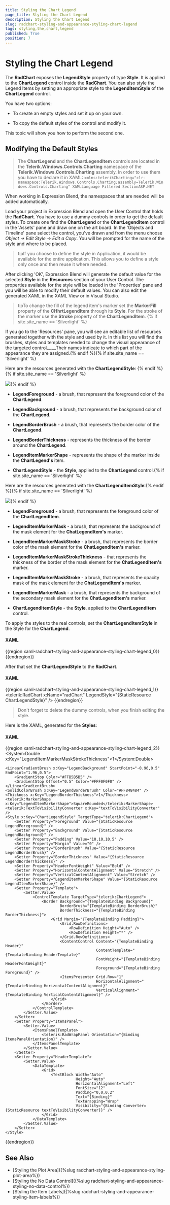 ```yaml
---
title: Styling the Chart Legend
page_title: Styling the Chart Legend
description: Styling the Chart Legend
slug: radchart-styling-and-appearance-styling-chart-legend
tags: styling,the,chart,legend
published: True
position: 7
---
```


# Styling the Chart Legend



The __RadChart__ exposes the __LegendStyle__ property of type __Style__. It is applied to the __ChartLegend__ control inside the __RadChart__. You can also style the Legend Items by setting an appropriate style to the __LegendItemStyle__ of the __ChartLegend__ control.

You have two options:

* To create an empty styles and set it up on your own.

* To copy the default styles of the control and modify it.

This topic will show you how to perform the second one.

## Modifying the Default Styles

>The __ChartLegend__ and the __ChartLegendItem__ controls are located in the __Telerik.Windows.Controls.Charting__ namespace of the __Telerik.Windows.Controls.Charting__ assembly. In order to use them you have to declare it in XAML: `xmlns:telerikCharting="clr-namespace:Telerik.Windows.Controls.Charting;assembly=Telerik.Windows.Controls.Charting" XAMLLanguage Filtered SectionASP.NET`

When working in Expression Blend, the namespaces that are needed will be added automatically.

Load your project in Expression Blend and open the User Control that holds the __RadChart__. You have to use a dummy controls in order to get the default styles. To create one find the __ChartLegend__ or the __ChartLegendItem__ control in the 'Assets' pane and draw one on the art board. In the 'Objects and Timeline' pane select the control, you've drawn and from the menu choose *Object -> Edit Style -> Edit a Copy*. You will be prompted for the name of the style and where to be placed.

>tipIf you choose to define the style in Application, it would be available for the entire application. This allows you to define a style only once and then reuse it where needed.

After clicking 'OK', Expression Blend will generate the default value for the selected __Style__ in the __Resources__ section of your User Control. The properties available for the style will be loaded in the 'Properties' pane and you will be able to modify their default values. You can also edit the generated XAML in the XAML View or in Visual Studio.

>tipTo change the fill of the legend item's marker set the __MarkerFill__ property of the __CHhrtLegendItem__ through its __Style__. For the stroke of the marker use the __Stroke__ property of the __ChartLegendItem__. {% if site.site_name == 'Silverlight' %}

If you go to the 'Resources' pane, you will see an editable list of resources generated together with the style and used by it. In this list you will find the brushes, styles and templates needed to change the visual appearance of the targeted control__.__Their names indicate to which part of the appearance they are assigned.{% endif %}{% if site.site_name == 'Silverlight' %}

Here are the resources generated with the __ChartLegendStyle__: {% endif %}{% if site.site_name == 'Silverlight' %}

![](images/RadChart_Styles_and_Templates_Styling_ChartLegend_01.png){% endif %}


* __LegendForeground__ - a brush, that represent the foreground color of the __ChartLegend__.

* __LegendBackground__ - a brush, that represents the background color of the __ChartLegend__.

* __LegendBorderBrush__ - a brush, that represents the border color of the __ChartLegend__.

* __LegendBorderThickness__ - represents the thickness of the border around the __ChartLegend__.

* __LegendItemMarkerShape__ - represents the shape of the marker inside the __ChartLegend's__ item.

* __ChartLegendStyle__ - the __Style__, applied to the __ChartLegend__ control.{% if site.site_name == 'Silverlight' %}

Here are the resources generated with the __ChartLegendItemStyle__:{% endif %}{% if site.site_name == 'Silverlight' %}

![](images/RadChart_Styles_and_Templates_Styling_ChartLegend_02.png){% endif %}

* __LegendForeground__ - a brush, that represents the foreground color of the __ChartLegendItem__.

* __LegendItemMarkerMask__ - a brush, that represents the background of the mask element for the __ChatLegendItem's__ marker.

* __LegendItemMarkerMaskStroke__ - a brush, that represents the border color of the mask element for the __ChatLegendItem's__ marker.

* __LegendItemMarkerMaskStrokeThickness__ - that represents the thickness of the border of the mask element for the __ChatLegendItem's__ marker.

* __LegendItemMarkerMaskStroke__ - a brush, that represents the opacity mask of the mask element for the __ChatLegendItem's__ marker.

* __LegendItemMarkerMask__ - a brush, that represents the background of the secondary mask element for the __ChatLegendItem's__ marker.

* __ChartLegendItemStyle__ - the __Style__, applied to the __ChartLegendItem__ control.

To apply the styles to the real controls, set the __ChartLegendItemStyle__ in the Style for the __ChartLegend__.

#### __XAML__

{{region xaml-radchart-styling-and-appearance-styling-chart-legend_0}}
	<Style x:Key="ChartLegendStyle" TargetType="telerik:ChartLegend">
	    <!--  ...  -->
	    <Setter Property="LegendItemStyle" Value="{StaticResource ChartLegendItemStyle}" />
	    <!--  ...  -->
	</Style>
{{endregion}}



After that set the __ChartLegendStyle__ to the __RadChart__.

#### __XAML__

{{region xaml-radchart-styling-and-appearance-styling-chart-legend_1}}
	<telerik:RadChart x:Name="radChart" LegendStyle="{StaticResource ChartLegendStyle}" />
{{endregion}}



>Don't forget to delete the dummy controls, when you finish editing the style.

Here is the XAML, generated for the __Styles__:

#### __XAML__

{{region xaml-radchart-styling-and-appearance-styling-chart-legend_2}}
	<SolidColorBrush x:Key="LegendForeground" Color="#FF000000" />
	<LinearGradientBrush x:Key="LegendItemMarkerMask" StartPoint="0.5,0" EndPoint="0.5,1">
	    <GradientStop Offset="0.009" Color="#D8FFFFFF" />
	    <GradientStop Offset="1" Color="#66FFFFFF" />
	    <GradientStop Offset="0.43" Color="Transparent" />
	    <GradientStop Offset="0.42" Color="#7FFFFFFF" />
	</LinearGradientBrush>
	<SolidColorBrush x:Key="LegendItemMarkerMaskOpacityMask" Color="#FF000000" />
	<SolidColorBrush x:Key="LegendItemMarkerMaskStroke" Color="White" />
	<System:Double x:Key="LegendItemMarkerMaskStrokeThickness">1</System:Double>
	<SolidColorBrush x:Key="LegendItemMarkerMask2" Color="Transparent" />
	<Style x:Key="ChartLegendItemStyle" TargetType="telerik:ChartLegendItem">
	    <Setter Property="Foreground" Value="{StaticResource LegendForeground}" />
	    <Setter Property="Padding" Value="5,0,5,0" />
	    <Setter Property="Margin" Value="0,3,0,2" />
	    <Setter Property="Template">
	        <Setter.Value>
	            <ControlTemplate TargetType="telerik:ChartLegendItem">
	                <Grid x:Name="PART_MainContainer"
	                      HorizontalAlignment="Stretch"
	                      VerticalAlignment="Top"
	                      Background="{TemplateBinding Background}">
	                    <Grid.ColumnDefinitions>
	                        <ColumnDefinition Width="Auto" />
	                        <ColumnDefinition />
	                    </Grid.ColumnDefinitions>
	                    <Path x:Name="PART_LegendItemMarker"
	                          Width="16"
	                          Height="16"
	                          Margin="{TemplateBinding Margin}"
	                          Stretch="Fill"
	                          StrokeThickness="{TemplateBinding MarkerStrokeThickness}"
	                          Style="{TemplateBinding ItemStyle}">
	                        <Path.Data>
	                            <PathGeometry x:Name="PART_ItemMarkerGeometry" />
	                        </Path.Data>
	                    </Path>
	                    <Path x:Name="PART_SelectedState"
	                          Width="14"
	                          Height="14"
	                          Margin="{TemplateBinding Margin}"
	                          Fill="{StaticResource LegendItemMarkerMask}"
	                          OpacityMask="{StaticResource LegendItemMarkerMaskOpacityMask}"
	                          Stretch="Fill"
	                          Stroke="{StaticResource LegendItemMarkerMaskStroke}"
	                          StrokeThickness="{StaticResource LegendItemMarkerMaskStrokeThickness}">
	                        <Path.Data>
	                            <PathGeometry x:Name="PART_ItemMarkerMaskGeometry" />
	                        </Path.Data>
	                    </Path>
	                    <Path Width="14"
	                          Height="14"
	                          Margin="{TemplateBinding Margin}"
	                          Fill="{StaticResource LegendItemMarkerMask2}"
	                          Stretch="Fill">
	                        <Path.Data>
	                            <PathGeometry x:Name="PART_ItemMarkerMaskGeometry2" />
	                        </Path.Data>
	                    </Path>
	                    <TextBlock x:Name="PART_TextBlock"
	                               Grid.Column="1"
	                               Margin="{TemplateBinding Margin}"
	                               Foreground="{TemplateBinding Foreground}"
	                               Padding="{TemplateBinding Padding}"
	                               Text="{TemplateBinding Label}" />
	                    <VisualStateManager.VisualStateGroups>
	                        <VisualStateGroup x:Name="HoverStates">
	                            <VisualState x:Name="Normal">
	                                <Storyboard>
	                                    <DoubleAnimation Duration="0.00:00:00.15"
	                                                     Storyboard.TargetName="PART_MainContainer"
	                                                     Storyboard.TargetProperty="Opacity"
	                                                     To="1.0" />
	                                </Storyboard>
	                            </VisualState>
	                            <VisualState x:Name="Hovered">
	                                <Storyboard>
	                                    <DoubleAnimation Duration="0.00:00:00.15"
	                                                     Storyboard.TargetName="PART_MainContainer"
	                                                     Storyboard.TargetProperty="Opacity"
	                                                     To="1.0" />
	                                </Storyboard>
	                            </VisualState>
	                            <VisualState x:Name="Hidden">
	                                <Storyboard>
	                                    <DoubleAnimation Duration="0.00:00:00.15"
	                                                     Storyboard.TargetName="PART_MainContainer"
	                                                     Storyboard.TargetProperty="Opacity"
	                                                     To="0.15" />
	                                </Storyboard>
	                            </VisualState>
	                        </VisualStateGroup>
	                        <VisualStateGroup x:Name="SelectionStates">
	                            <VisualState x:Name="Unselected" />
	                            <VisualState x:Name="Selected">
	                                <Storyboard>
	                                    <ObjectAnimationUsingKeyFrames Duration="0.00:00:00.05"
	                                                                   Storyboard.TargetName="PART_LegendItemMarker"
	                                                                   Storyboard.TargetProperty="Stroke">
	                                        <DiscreteObjectKeyFrame KeyTime="0.00:00:00.0">
	                                            <DiscreteObjectKeyFrame.Value>
	                                                <SolidColorBrush Color="#B2000000" />
	                                            </DiscreteObjectKeyFrame.Value>
	                                        </DiscreteObjectKeyFrame>
	                                    </ObjectAnimationUsingKeyFrames>
	                                    <ObjectAnimationUsingKeyFrames Duration="0.00:00:00.05"
	                                                                   Storyboard.TargetName="PART_LegendItemMarker"
	                                                                   Storyboard.TargetProperty="StrokeThickness">
	                                        <DiscreteObjectKeyFrame KeyTime="0.00:00:00.0">
	                                            <DiscreteObjectKeyFrame.Value>
	                                                <System:Double>2</System:Double>
	                                            </DiscreteObjectKeyFrame.Value>
	                                        </DiscreteObjectKeyFrame>
	                                    </ObjectAnimationUsingKeyFrames>
	                                    <ObjectAnimationUsingKeyFrames Duration="0.00:00:00.05"
	                                                                   Storyboard.TargetName="PART_SelectedState"
	                                                                   Storyboard.TargetProperty="StrokeThickness">
	                                        <DiscreteObjectKeyFrame KeyTime="0.00:00:00.0">
	                                            <DiscreteObjectKeyFrame.Value>
	                                                <System:Double>0</System:Double>
	                                            </DiscreteObjectKeyFrame.Value>
	                                        </DiscreteObjectKeyFrame>
	                                    </ObjectAnimationUsingKeyFrames>
	                                </Storyboard>
	                            </VisualState>
	                        </VisualStateGroup>
	                    </VisualStateManager.VisualStateGroups>
	                </Grid>
	            </ControlTemplate>
	        </Setter.Value>
	    </Setter>
	</Style>
	
	<LinearGradientBrush x:Key="LegendBackground" StartPoint="-0.96,0.5" EndPoint="1.96,0.5">
	    <GradientStop Color="#FFB5B5B5" />
	    <GradientStop Offset="0.5" Color="#FFF0F0F0" />
	</LinearGradientBrush>
	<SolidColorBrush x:Key="LegendBorderBrush" Color="#FF848484" />
	<Thickness x:Key="LegendBorderThickness">1</Thickness>
	<telerik:MarkerShape x:Key="LegendItemMarkerShape">SquareRounded</telerik:MarkerShape>
	<telerik:TextToVisibilityConverter x:Key="textToVisibilityConverter" />
	<Style x:Key="ChartLegendStyle" TargetType="telerik:ChartLegend">
	    <Setter Property="Foreground" Value="{StaticResource LegendForeground}" />
	    <Setter Property="Background" Value="{StaticResource LegendBackground}" />
	    <Setter Property="Padding" Value="10,10,10,5" />
	    <Setter Property="Margin" Value="0" />
	    <Setter Property="BorderBrush" Value="{StaticResource LegendBorderBrush}" />
	    <Setter Property="BorderThickness" Value="{StaticResource LegendBorderThickness}" />
	    <Setter Property="HeaderFontWeight" Value="Bold" />
	    <Setter Property="HorizontalContentAlignment" Value="Stretch" />
	    <Setter Property="VerticalContentAlignment" Value="Stretch" />
	    <Setter Property="LegendItemMarkerShape" Value="{StaticResource LegendItemMarkerShape}" />
	    <Setter Property="Template">
	        <Setter.Value>
	            <ControlTemplate TargetType="telerik:ChartLegend">
	                <Border Background="{TemplateBinding Background}"
	                        BorderBrush="{TemplateBinding BorderBrush}"
	                        BorderThickness="{TemplateBinding BorderThickness}">
	                    <Grid Margin="{TemplateBinding Padding}">
	                        <Grid.RowDefinitions>
	                            <RowDefinition Height="Auto" />
	                            <RowDefinition Height="*" />
	                        </Grid.RowDefinitions>
	                        <ContentControl Content="{TemplateBinding Header}"
	                                        ContentTemplate="{TemplateBinding HeaderTemplate}"
	                                        FontWeight="{TemplateBinding HeaderFontWeight}"
	                                        Foreground="{TemplateBinding Foreground}" />
	                        <ItemsPresenter Grid.Row="1"
	                                        HorizontalAlignment="{TemplateBinding HorizontalContentAlignment}"
	                                        VerticalAlignment="{TemplateBinding VerticalContentAlignment}" />
	                    </Grid>
	                </Border>
	            </ControlTemplate>
	        </Setter.Value>
	    </Setter>
	    <Setter Property="ItemsPanel">
	        <Setter.Value>
	            <ItemsPanelTemplate>
	                <telerik:RadWrapPanel Orientation="{Binding ItemsPanelOrientation}" />
	            </ItemsPanelTemplate>
	        </Setter.Value>
	    </Setter>
	    <Setter Property="HeaderTemplate">
	        <Setter.Value>
	            <DataTemplate>
	                <Grid>
	                    <TextBlock Width="Auto"
	                               Height="Auto"
	                               HorizontalAlignment="Left"
	                               FontSize="12"
	                               Padding="0,0,0,2"
	                               Text="{Binding}"
	                               TextWrapping="Wrap"
	                               Visibility="{Binding Converter={StaticResource textToVisibilityConverter}}" />
	                </Grid>
	            </DataTemplate>
	        </Setter.Value>
	    </Setter>
	</Style>
{{endregion}}



## See Also

 * [Styling the Plot Area]({%slug radchart-styling-and-appearance-styling-plot-area%})
 * [Styling the No Data Control]({%slug radchart-styling-and-appearance-styling-no-data-control%})
 * [Styling the Item Labels]({%slug radchart-styling-and-appearance-styling-item-labels%})
